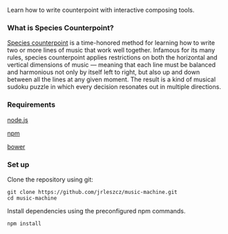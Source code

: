 Learn how to write counterpoint with interactive composing tools.

### What is Species Counterpoint?
[Species counterpoint](http://en.wikipedia.org/wiki/Counterpoint#Species_counterpoint) is a time-honored method for learning how to write two or more lines of music that work well together. Infamous for its many rules, species counterpoint applies restrictions on both the horizontal and vertical dimensions of music — meaning that each line must be balanced and harmonious not only by itself left to right, but also up and down between all the lines at any given moment. The result is a kind of musical sudoku puzzle in which every decision resonates out in multiple directions.


### Requirements

[node.js](http://nodejs.org)

[npm](https://www.npmjs.org/)

[bower](https://www.npmjs.org/)


### Set up


Clone the repository using git:
```
git clone https://github.com/jrleszcz/music-machine.git
cd music-machine
```

Install dependencies using the preconfigured npm commands. 
```
npm install
```